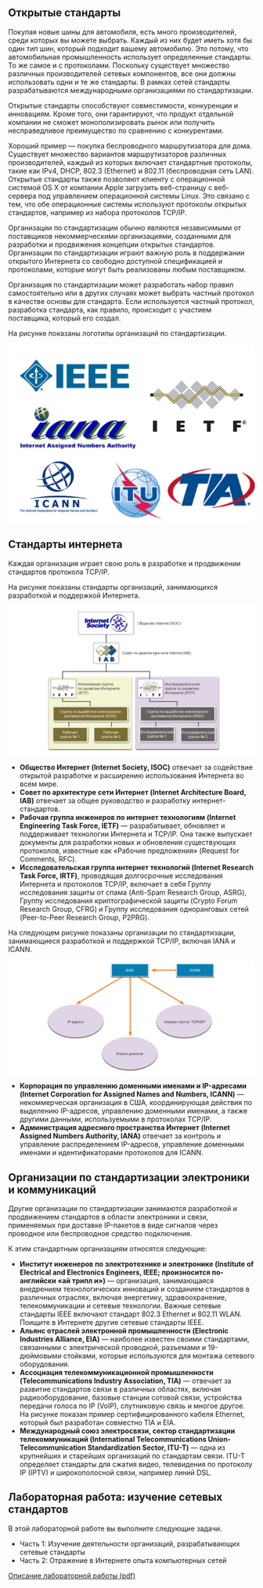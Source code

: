 <!-- verified: agorbachev 03.05.2022 -->

<!-- 3.4.1 -->
## Открытые стандарты

Покупая новые шины для автомобиля, есть много производителей, среди которых вы можете выбрать. Каждый из них будет иметь хотя бы один тип шин, который подходит вашему автомобилю. Это потому, что автомобильная промышленность использует определенные стандарты. То же самое и с протоколами. Поскольку существует множество различных производителей сетевых компонентов, все они должны использовать одни и те же стандарты. В рамках сетей стандарты разрабатываются международными организациями по стандартизации.

Открытые стандарты способствуют совместимости, конкуренции и инновациям. Кроме того, они гарантируют, что продукт отдельной компании не сможет монополизировать рынок или получить несправедливое преимущество по сравнению с конкурентами.

Хороший пример — покупка беспроводного маршрутизатора для дома. Существует множество вариантов маршрутизаторов различных производителей, каждый из которых включает стандартные протоколы, такие как IPv4, DHCP, 802.3 (Ethernet) и 802.11 (беспроводная сеть LAN). Открытые стандарты также позволяют клиенту с операционной системой OS X от компании Apple загрузить веб-страницу с веб-сервера под управлением операционной системы Linux. Это связано с тем, что обе операционные системы используют протоколы открытых стандартов, например из набора протоколов TCP/IP.

Организации по стандартизации обычно являются независимыми от поставщиков некоммерческими организациями, созданными для разработки и продвижения концепции открытых стандартов. Организации по стандартизации играют важную роль в поддержании открытого Интернета со свободно доступной спецификацией и протоколами, которые могут быть реализованы любым поставщиком.

Организация по стандартизации может разработать набор правил самостоятельно или в других случаях может выбрать частный протокол в качестве основы для стандарта. Если используется частный протокол, разработка стандарта, как правило, происходит с участием поставщика, который его создал.

На рисунке показаны логотипы организаций по стандартизации.

![](./assets/3.4.1.png)
<!-- /courses/itn-dl/aeece080-34fa-11eb-ad9a-f74babed41a6/af1f8940-34fa-11eb-ad9a-f74babed41a6/assets/2dc081e3-1c25-11ea-81a0-ffc2c49b96bc.svg -->

<!--
логотипы организаций по стандартизации, включая IEEE, IETF, IANA, ICANN, ITU и TIA
-->

<!-- 3.4.2 -->
## Стандарты интернета

Каждая организация играет свою роль в разработке и продвижении стандартов протокола TCP/IP.

На рисунке показаны стандарты организаций, занимающихся разработкой и поддержкой Интернета.

![](./assets/3.4.2-1.png)
<!-- /courses/itn-dl/aeece080-34fa-11eb-ad9a-f74babed41a6/af1f8940-34fa-11eb-ad9a-f74babed41a6/assets/2dc0d001-1c25-11ea-81a0-ffc2c49b96bc.svg -->

* **Общество Интернет (Internet Society, ISOC)** отвечает за содействие открытой разработке и расширению использования Интернета во всем мире.
* **Совет по архитектуре сети Интернет (Internet Architecture Board, IAB)** отвечает за общее руководство и разработку интернет-стандартов.
* **Рабочая группа инженеров по интернет технологиям (Internet Engineering Task Force, IETF)** — разрабатывает, обновляет и поддерживает технологии Интернета и TCP/IP. Она также выпускает документы для разработки новых и обновления существующих протоколов, известные как «Рабочие предложения» (Request for Comments, RFC).
* **Исследовательская группа интернет технологий (Internet Research Task Force, IRTF)**, проводящая долгосрочные исследования Интернета и протоколов TCP/IP, включает в себя Группу исследования защиты от спама (Anti-Spam Research Group, ASRG), Группу исследования криптографической защиты (Crypto Forum Research Group, CFRG) и Группу исследования одноранговых сетей (Peer-to-Peer Research Group, P2PRG).

На следующем рисунке показаны организации по стандартизации, занимающиеся разработкой и поддержкой TCP/IP, включая IANA и ICANN.

![](./assets/3.4.2-2.png)
<!-- /courses/itn-dl/aeece080-34fa-11eb-ad9a-f74babed41a6/af1f8940-34fa-11eb-ad9a-f74babed41a6/assets/2dc11e22-1c25-11ea-81a0-ffc2c49b96bc.svg -->

* **Корпорация по управлению доменными именами и IP-адресами (Internet Corporation for Assigned Names and Numbers, ICANN)** — некоммерческая организация в США, координирующая действия по выделению IP-адресов, управлению доменными именами, а также другими данными, используемыми в протоколах TCP/IP.
* **Администрация адресного пространства Интернет (Internet Assigned Numbers Authority, IANA)** отвечает за контроль и управление распределением IP-адресов, управление доменными именами и идентификаторами протоколов для ICANN.

<!-- 3.4.3 -->
## Организации по стандартизации электроники и коммуникаций

Другие организации по стандартизации занимаются разработкой и продвижением стандартов в области электроники и связи, применяемых при доставке IP-пакетов в виде сигналов через проводное или беспроводное средство подключения.

К этим стандартным организациям относятся следующие:

* **Институт инженеров по электротехнике и электронике (Institute of Electrical and Electronics Engineers, IEEE; произносится по-английски «ай трипл и»)** — организация, занимающаяся внедрением технологических инноваций и созданием стандартов в различных отраслях, включая энергетику, здравоохранение, телекоммуникации и сетевые технологии. Важные сетевые стандарты IEEE включают стандарт 802.3 Ethernet и 802.11 WLAN. Поищите в Интернете другие сетевые стандарты IEEE.
* **Альянс отраслей электронной промышленности (Electronic Industries Alliance, EIA)** — наиболее известен своими стандартами, связанными с электрической проводкой, разъемами и 19-дюймовыми стойками, которые используются для монтажа сетевого оборудования.
* **Ассоциация телекоммуникационной промышленности (Telecommunications Industry Association, TIA)** — отвечает за развитие стандартов связи в различных областях, включая радиооборудование, базовые станции сотовой связи, устройства передачи голоса по IP (VoIP), спутниковую связь и многое другое. На рисунке показан пример сертифицированного кабеля Ethernet, который был разработан совместно TIA и EIA.
* **Международный союз электросвязи, сектор стандартизации телекоммуникаций (International Telecommunications Union-Telecommunication Standardization Sector, ITU-T)** — одна из крупнейших и старейших организаций по стандартам связи. ITU-T определяет стандарты для сжатия видео, телевидения по протоколу IP (IPTV) и широкополосной связи, например линий DSL.

<!-- 3.4.4 -->
## Лабораторная работа: изучение сетевых стандартов

В этой лабораторной работе вы выполните следующие задачи.

* Часть 1: Изучение деятельности организаций, разрабатывающих сетевые стандарты
* Часть 2: Отражение в Интернете опыта компьютерных сетей

[Описание лабораторной работы (pdf)](./assets/3.4.4-lab---research-networking-standards_ru-RU.pdf)

<!-- 3.4.5 -->
<!-- quiz -->

